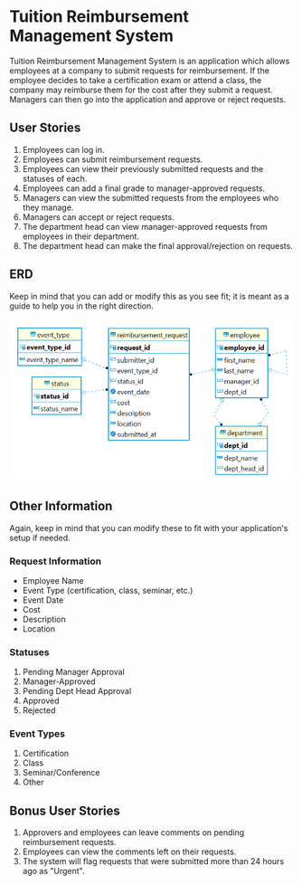 # Tuition Reimbursement Management System

Tuition Reimbursement Management System is an application which allows employees at a company to submit requests for reimbursement. If the employee decides to take a certification exam or attend a class, the company may reimburse them for the cost after they submit a request. Managers can then go into the application and approve or reject requests.

## User Stories

1. Employees can log in.
2. Employees can submit reimbursement requests.
3. Employees can view their previously submitted requests and the statuses of each.
4. Employees can add a final grade to manager-approved requests.
5. Managers can view the submitted requests from the employees who they manage.
6. Managers can accept or reject requests.
7. The department head can view manager-approved requests from employees in their department.
8. The department head can make the final approval/rejection on requests.

## ERD

Keep in mind that you can add or modify this as you see fit; it is meant as a guide to help you in the right direction.

![TRMS ERD](./trms-erd.png)

## Other Information

Again, keep in mind that you can modify these to fit with your application's setup if needed.

### Request Information
- Employee Name
- Event Type (certification, class, seminar, etc.)
- Event Date
- Cost
- Description
- Location

### Statuses
1. Pending Manager Approval
2. Manager-Approved
3. Pending Dept Head Approval
4. Approved
5. Rejected

### Event Types
1. Certification
2. Class
3. Seminar/Conference
4. Other

## Bonus User Stories

1. Approvers and employees can leave comments on pending reimbursement requests.
2. Employees can view the comments left on their requests.
3. The system will flag requests that were submitted more than 24 hours ago as "Urgent".